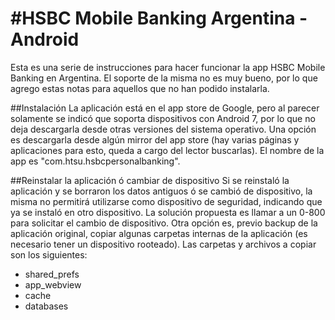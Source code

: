 #HSBC Mobile Banking Argentina - Android
========================================
Esta es una serie de instrucciones para hacer funcionar la app HSBC Mobile Banking en Argentina. El soporte de la misma no es muy bueno, por lo que agrego estas notas para aquellos que no han podido instalarla.


##Instalación
La aplicación está en el app store de Google, pero al parecer solamente se indicó que soporta dispositivos con Android 7, por lo que no deja descargarla desde otras versiones del sistema operativo. Una opción es descargarla desde algún mirror del app store (hay varias páginas y aplicaciones para esto, queda a cargo del lector buscarlas). El nombre de la app es "com.htsu.hsbcpersonalbanking".


##Reinstalar la aplicación ó cambiar de dispositivo
Si se reinstaló la aplicación y se borraron los datos antiguos ó se cambió de dispositivo, la misma no permitirá utilizarse como dispositivo de seguridad, indicando que ya se instaló en otro dispositivo. La solución propuesta es llamar a un 0-800 para solicitar el cambio de dispositivo. Otra opción es, previo backup de la aplicación original, copiar algunas carpetas internas de la aplicación (es necesario tener un dispositivo rooteado). Las carpetas y archivos a copiar son los siguientes:

- shared_prefs
- app_webview
- cache
- databases

